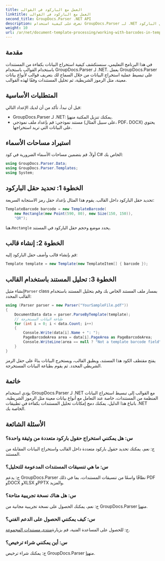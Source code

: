 ```yaml
---
title: العمل مع الباركود في القوالب
linktitle: العمل مع الباركود في القوالب
second_title: GroupDocs.Parser .NET API
description: تعرف على كيفية استخدام GroupDocs.Parser لـ .NET لاستخراج البيانات المنظمة من المستندات باستخدام القوالب. تبسيط عملية استخراج البيانات باستخدام حقول الباركود.
weight: 10
url: /ar/net/document-template-processing/working-with-barcodes-in-templates/
---
```

## مقدمة
في هذا البرنامج التعليمي، سنستكشف كيفية استخراج البيانات بكفاءة من المستندات باستخدام القوالب باستخدام GroupDocs.Parser لـ .NET. يعمل GroupDocs.Parser على تبسيط عملية استخراج البيانات من خلال السماح لك بتعريف قوالب لأنواع بيانات معينة، مثل الرموز الشريطية، ثم تحليل المستندات وفقًا لهذه القوالب.
## المتطلبات الأساسية
قبل أن نبدأ، تأكد من أن لديك الإعداد التالي:
-  GroupDocs.Parser لـ .NET: يمكنك تنزيل المكتبة من[هنا](https://releases.groupdocs.com/parser/net/).
- مستند نموذجي: قم بإعداد ملف نموذجي (على سبيل المثال، PDF، DOCX) يحتوي على البيانات التي تريد استخراجها.

## استيراد مساحات الأسماء
أولاً، قم بتضمين مساحات الأسماء الضرورية في كود C# الخاص بك:
```csharp
using GroupDocs.Parser.Data;
using GroupDocs.Parser.Templates;
using System;
```
## الخطوة 1: تحديد حقل الباركود
تحديد حقل الباركود داخل القالب. يقوم هذا المثال بإعداد حقل رمز الاستجابة السريعة:
```csharp
TemplateBarcode barcode = new TemplateBarcode(
    new Rectangle(new Point(590, 80), new Size(150, 150)),
    "QR");
```
 هنا،`Rectangle` يحدد موضع وحجم حقل الباركود في المستند.
## الخطوة 2: إنشاء قالب
قم بإنشاء قالب وأضف حقل الباركود إليه:
```csharp
Template template = new Template(new TemplateItem[] { barcode });
```
## الخطوة 3: تحليل المستند باستخدام القالب
 إنشاء مثيل`Parser` class بمسار ملف المستند الخاص بك وقم بتحليل المستند باستخدام القالب المحدد:
```csharp
using (Parser parser = new Parser("YourSampleFile.pdf"))
{
    DocumentData data = parser.ParseByTemplate(template);
    // طباعة البيانات المستخرجة
    for (int i = 0; i < data.Count; i++)
    {
        Console.Write(data[i].Name + ": ");
        PageBarcodeArea area = data[i].PageArea as PageBarcodeArea;
        Console.WriteLine(area == null ? "Not a template barcode field" : area.Value);
    }
}
```
يفتح مقتطف الكود هذا المستند، ويطبق القالب، ويستخرج البيانات بناءً على حقل الرمز الشريطي المحدد. ثم يقوم بطباعة البيانات المستخرجة.

## خاتمة
يؤدي استخدام GroupDocs.Parser لـ .NET مع القوالب إلى تبسيط استخراج البيانات المنظمة من المستندات، خاصة عند التعامل مع أنواع بيانات معينة مثل الرموز الشريطية. باتباع هذا الدليل، يمكنك دمج إمكانات تحليل المستندات بكفاءة في تطبيقات .NET الخاصة بك.

## الأسئلة الشائعة
### س: هل يمكنني استخراج حقول باركود متعددة من وثيقة واحدة؟
ج: نعم، يمكنك تحديد حقول باركود متعددة داخل القالب واستخراج البيانات المقابلة من المستند.
### س: ما هي تنسيقات المستندات المدعومة للتحليل؟
ج: يدعم GroupDocs.Parser نطاقًا واسعًا من تنسيقات المستندات، بما في ذلك PDF وDOCX وXLSX وPPTX والمزيد.
### س: هل هناك نسخة تجريبية متاحة؟
 ج: نعم، يمكنك الحصول على نسخة تجريبية مجانية من GroupDocs.Parser من[هنا](https://releases.groupdocs.com/).
### س: كيف يمكنني الحصول على الدعم الفني؟
 ج: للحصول على المساعدة الفنية، قم بزيارة[منتدى مستندات المجموعة](https://forum.groupdocs.com/c/parser/17).
### س: أين يمكنني شراء ترخيص؟
 ج: يمكنك شراء ترخيص GroupDocs.Parser من[هنا](https://purchase.groupdocs.com/buy).